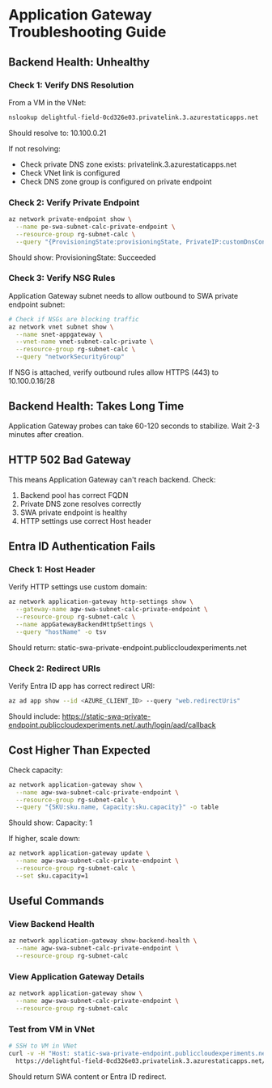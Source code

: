 # Application Gateway Troubleshooting Guide

## Backend Health: Unhealthy

### Check 1: Verify DNS Resolution

From a VM in the VNet:

```bash
nslookup delightful-field-0cd326e03.privatelink.3.azurestaticapps.net
```

Should resolve to: 10.100.0.21

If not resolving:

- Check private DNS zone exists: privatelink.3.azurestaticapps.net
- Check VNet link is configured
- Check DNS zone group is configured on private endpoint

### Check 2: Verify Private Endpoint

```bash
az network private-endpoint show \
  --name pe-swa-subnet-calc-private-endpoint \
  --resource-group rg-subnet-calc \
  --query "{ProvisioningState:provisioningState, PrivateIP:customDnsConfigs[0].ipAddresses[0]}"
```

Should show: ProvisioningState: Succeeded

### Check 3: Verify NSG Rules

Application Gateway subnet needs to allow outbound to SWA private endpoint subnet:

```bash
# Check if NSGs are blocking traffic
az network vnet subnet show \
  --name snet-appgateway \
  --vnet-name vnet-subnet-calc-private \
  --resource-group rg-subnet-calc \
  --query "networkSecurityGroup"
```

If NSG is attached, verify outbound rules allow HTTPS (443) to 10.100.0.16/28

## Backend Health: Takes Long Time

Application Gateway probes can take 60-120 seconds to stabilize. Wait 2-3 minutes after creation.

## HTTP 502 Bad Gateway

This means Application Gateway can't reach backend. Check:

1. Backend pool has correct FQDN
2. Private DNS zone resolves correctly
3. SWA private endpoint is healthy
4. HTTP settings use correct Host header

## Entra ID Authentication Fails

### Check 1: Host Header

Verify HTTP settings use custom domain:

```bash
az network application-gateway http-settings show \
  --gateway-name agw-swa-subnet-calc-private-endpoint \
  --resource-group rg-subnet-calc \
  --name appGatewayBackendHttpSettings \
  --query "hostName" -o tsv
```

Should return: static-swa-private-endpoint.publiccloudexperiments.net

### Check 2: Redirect URIs

Verify Entra ID app has correct redirect URI:

```bash
az ad app show --id <AZURE_CLIENT_ID> --query "web.redirectUris"
```

Should include: <https://static-swa-private-endpoint.publiccloudexperiments.net/.auth/login/aad/callback>

## Cost Higher Than Expected

Check capacity:

```bash
az network application-gateway show \
  --name agw-swa-subnet-calc-private-endpoint \
  --resource-group rg-subnet-calc \
  --query "{SKU:sku.name, Capacity:sku.capacity}" -o table
```

Should show: Capacity: 1

If higher, scale down:

```bash
az network application-gateway update \
  --name agw-swa-subnet-calc-private-endpoint \
  --resource-group rg-subnet-calc \
  --set sku.capacity=1
```

## Useful Commands

### View Backend Health

```bash
az network application-gateway show-backend-health \
  --name agw-swa-subnet-calc-private-endpoint \
  --resource-group rg-subnet-calc
```

### View Application Gateway Details

```bash
az network application-gateway show \
  --name agw-swa-subnet-calc-private-endpoint \
  --resource-group rg-subnet-calc
```

### Test from VM in VNet

```bash
# SSH to VM in VNet
curl -v -H "Host: static-swa-private-endpoint.publiccloudexperiments.net" \
  https://delightful-field-0cd326e03.privatelink.3.azurestaticapps.net/
```

Should return SWA content or Entra ID redirect.

